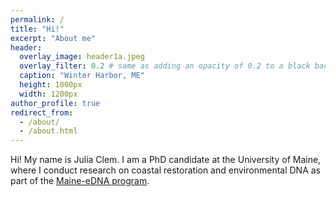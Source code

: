 ```yaml
---
permalink: /
title: "Hi!"
excerpt: "About me"
header:
  overlay_image: header1a.jpeg
  overlay_filter: 0.2 # same as adding an opacity of 0.2 to a black background
  caption: "Winter Harbor, ME"
  height: 1000px
  width: 1200px
author_profile: true
redirect_from: 
  - /about/
  - /about.html
---
```


Hi! My name is Julia Clem. I am a PhD candidate at the University of Maine, where I conduct research on coastal restoration and environmental DNA as part of the [Maine-eDNA program](https://umaine.edu/edna/). 
